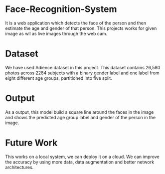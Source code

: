 # Face-Recognition-System
It is a web application which detects the face of the person and then estimate the age and gender of that person. This projects works for given image as wll as live images through the web cam.

# Dataset
We have used Adience dataset in this project. This dataset contains 26,580 photos across 2284 subjects with a binary gender label and one label from eight different age groups, partitioned into five split.
# Output
As a output, this model build a square line around the faces in the image and shows the predicted age group label and gender of the person in the image.

# Future Work
This works on a local system, we can deploy it on a cloud.
We can improve the accuracy by using more data, data augmentation and better network architectures.
